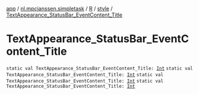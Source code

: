 [app](../../../index.md) / [nl.mpcjanssen.simpletask](../../index.md) / [R](../index.md) / [style](index.md) / [TextAppearance_StatusBar_EventContent_Title](.)

# TextAppearance_StatusBar_EventContent_Title

`static val TextAppearance_StatusBar_EventContent_Title: `[`Int`](https://kotlinlang.org/api/latest/jvm/stdlib/kotlin/-int/index.html)
`static val TextAppearance_StatusBar_EventContent_Title: `[`Int`](https://kotlinlang.org/api/latest/jvm/stdlib/kotlin/-int/index.html)
`static val TextAppearance_StatusBar_EventContent_Title: `[`Int`](https://kotlinlang.org/api/latest/jvm/stdlib/kotlin/-int/index.html)
`static val TextAppearance_StatusBar_EventContent_Title: `[`Int`](https://kotlinlang.org/api/latest/jvm/stdlib/kotlin/-int/index.html)